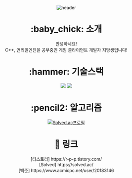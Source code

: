  <div align=center>
  
![header](https://capsule-render.vercel.app/api?type=waving&color=000000&height=200&section=header&text=Welcome!&fontSize=90&fontColor=ffffff&fontAlignY=40)
<h1>:baby_chick: 소개 </h1> </a>
안녕하세요!<br> 
C++, 언리얼엔진을 공부중인 게임 클라이언트 개발자 지망생입니다!

<h1>:hammer: 기술스택 </h1> </a>
 <img src="https://img.shields.io/badge/Unreal Engine-0E1128?style=flat&logo=UnrealEngine&logoColor=white"/>
 <img src="https://img.shields.io/badge/C++-00599C?style=flat&logo=cplusplus&logoColor=white"/>
 
<h1>:pencil2: 알고리즘 </h1> </a>

[![Solved.ac프로필](http://mazassumnida.wtf/api/v2/generate_badge?boj=20183146)](https://solved.ac/20183146)

<h1>🚙 링크 </h1> </a>
[티스토리] https://r-p-p.tistory.com/ <br>
[Solved] https://solved.ac/ <br>
[백준] https://www.acmicpc.net/user/20183146 <br>
</div>
